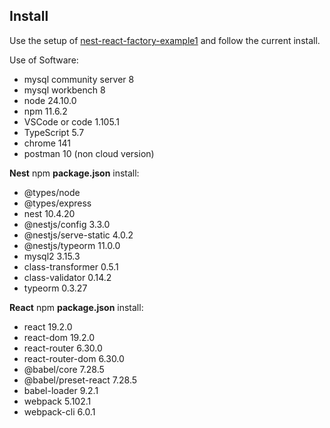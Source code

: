 ## Install  

Use the setup of [nest-react-factory-example1](https://github.com/ZetaRet/nest-react-factory-example1) and follow the current install.  

Use of Software:  
- mysql community server 8  
- mysql workbench 8  
- node 24.10.0  
- npm 11.6.2  
- VSCode or code 1.105.1  
- TypeScript 5.7
- chrome 141  
- postman 10 (non cloud version)  

__Nest__ npm __package.json__ install:  
- @types/node  
- @types/express  
- nest 10.4.20  
- @nestjs/config 3.3.0  
- @nestjs/serve-static 4.0.2  
- @nestjs/typeorm 11.0.0  
- mysql2 3.15.3  
- class-transformer 0.5.1  
- class-validator 0.14.2  
- typeorm 0.3.27  

__React__ npm __package.json__ install:  
- react 19.2.0  
- react-dom 19.2.0  
- react-router 6.30.0  
- react-router-dom 6.30.0  
- @babel/core 7.28.5  
- @babel/preset-react 7.28.5  
- babel-loader 9.2.1  
- webpack 5.102.1  
- webpack-cli 6.0.1  
